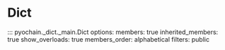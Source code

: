 # Dict

::: pyochain._dict._main.Dict
    options:
      members: true
      inherited_members: true
      show_overloads: true
      members_order: alphabetical
      filters: public
